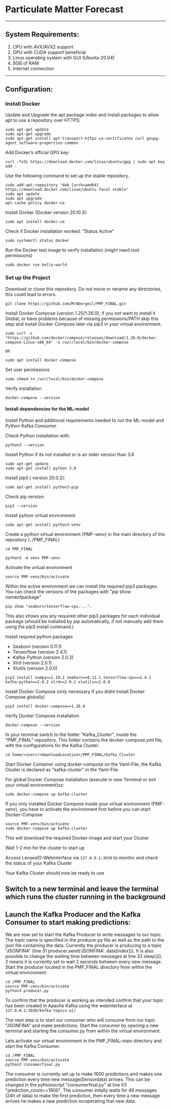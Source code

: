 # Particulate Matter Forecast

___


## System Requirements:

1. CPU with AVX/AVX2 support
2. GPU with CUDA support beneficial
3. Linux operating system with GUI (Ubuntu 20.04)
4. 8GB of RAM
5. Internet connection

___

## Configuration:

### Install Docker

Update and Upgrade the apt package index and install packages to allow apt to use a repository over HTTPS:

```
sudo apt-get update
sudo apt-get upgrade
sudo apt-get install apt-transport-https ca-certificates curl gnupg-agent software-properties-common
```

Add Docker’s official GPG key:

```
curl -fsSL https://download.docker.com/linux/ubuntu/gpg | sudo apt-key add -
```

Use the following command to set up the stable repository.

```
sudo add-apt-repository "deb [arch=amd64] https://download.docker.com/linux/ubuntu focal stable"
sudo apt update
sudo apt upgrade
apt-cache policy docker-ce
```

Install Docker (Docker version 20.10.3):

```
sudo apt install docker-ce
```

Check if Docker installation worked: "Status Active"

```
sudo systemctl status docker
```

Run the Docker test image to verify installation (might need root permissions)

```
sudo docker run hello-world
```


### Set up the Project

Download or clone this repository. Do not move or rename any directories, this could lead to errors.

`git clone https://github.com/MrObergeil/PMF_FINAL.git`

Install Docker Compose (version 1.25/1.26.0), if you not want to install it Global, or have problems because of missing permissions/PATH skip this step and install Docker Compose later via pip3 in your virtual environment.

```
sudo curl -L "https://github.com/docker/compose/releases/download/1.26.0/docker-compose-Linux-x86_64" -o /usr/local/bin/docker-compose

OR

sudo apt install docker-compose
```

Set user permissions

```
sudo chmod +x /usr/local/bin/docker-compose
```

Verify installation

```
docker-compose --version
```


#### Install dependencies for the ML-model

Install Python and additional requirements needed to run the ML-model and Python Kafka Consumer

Check Python installation with:

```
python3 --version
```

Install Python if its not installed or is an older version than 3.6

```
sudo apt-get update
sudo apt-get install python 3.8
```

Install pip3 ( version 20.0.2):

```
sudo apt-get install python3-pip
```

Check pip version:

```
pip3 --version
```

Install python virtual environment

```
sudo apt-get install python3-venv
```

Create a python virtual environment (PMF-venv) in the main directory of the repository (../PMF_FINAL)

```
cd PMF_FINAL

python3 -m venv PMF-venv
```

Activate the virtual environment

```
source PMF-venv/bin/activate
```

Within the active environment we can install the required pip3 packages. You can check the versions of the packages with "pip show nameofpackage"

```
pip show "seaborn/tensorflow-cpu....".
```

This also shows you any required other pip3 packages for each individual package (should be installed by pip automatically, if not manually add them using the pip3 install command.)

Install requred python packages

- Seaborn (version 0.11.1)
- Tensorflow (version 2.4.1)
- Kafka-Python (version 2.0.2)
- Xlrd (version 2.0.1)
- Xlutils (version 2.0.0)

```
pip3 install numpy==1.19.2 seaborn==0.11.1 tensorflow-cpu==2.4.1 kafka-python==2.0.2 xlrd==2.0.1 xlutils==2.0.0
```
Install Docker Compose (only necessary if you didnt install Docker Compose globally)
```
pip3 install docker-compose==1.26.0
```

Verify Docker Compose installation

```
docker-compose --version
```

In your terminal switch to the folder "Kafka_Cluster", inside the "PMF_FINAL" repository. This folder  contains the docker-compose.yml file, with the configurations for the Kafka Cluster.

```
cd home/<user>/<downloadLocation>/PMF_FINAL/Kafka_Cluster
```

Start Docker Container using docker-compose on the Yaml-File, the Kafka Cluster is declared as "kafka-cluster" in the Yaml-File.

For global Docker Compose Installation (execute in new Terminal or exit your virtual environment)sz:
```
sudo docker-compose up kafka-cluster

```

If you only installed Docker Compose inside your virtual environment (PMF-venv), you have to activate the environment first before you can start Docker-Compose
```
source PMF-venv/bin/activate
sudo docker-compose up kafka-cluster
```

This will download the required Docker-Image and start your Cluster

Wait 1-2 min for the cluster to start up

Access LensesIO-Webinterface via `127.0.0.1:3030` to monitor and check the status of your Kafka Cluster

Your Kafka Cluster should now be ready to use

Switch to a new terminal and leave the terminal which runs the cluster running in the background
---

## Launch the Kafka Producer and the Kafka Consumer to start making predictions:

We are now set to start the Kafka Producer to write messages to our topic. The topic name is specified in the producer.py file as well as the path to the json file containing the data. Currently the producer is producing to a topic "JSONFINA" (line 31 producer.send('JSONFINA'. data[index])). It is also possible to change the waiting time between messages at line 33 sleep(2), 2 means it is currently set to wait 2 seconds between every new message.
Start the producer located in the PMF_FINAL directory from within the virtual environment:

```
cd /PMF_FINAL
source PMF-venv/bin/activate
python3 producer.py
```

To confirm that the producer is working as intended confirm that your topic has been created in Apache Kafka using the webinterface at `127.0.0.1:3030/kafka-topics-ui/`

The next step is to start our consumer who will consume from our topic "JSONFINA" and make predictions.
Start the consumer by opening a new terminal and starting the consumer.py from within the virtual environment.

Lets activate our virtual environment in the PMF_FINAL-main directory and start the Kafka Consumer.

```
cd /PMF_FINAL
source PMF-venv/bin/activate
python3 consumerfinal.py
```

The consumer is currently set up to make 1600 predictions and makes one prediction every time new message(Sensordata) arrives. This can be changed in the pythonscript "consumerfinal.py" at line 53  "prediction_count==1600".
The consumer initally waits for 48 messages (24h of data) to make the first prediction, then every time a new message arrives he makes a new prediction incoperating that new data.
